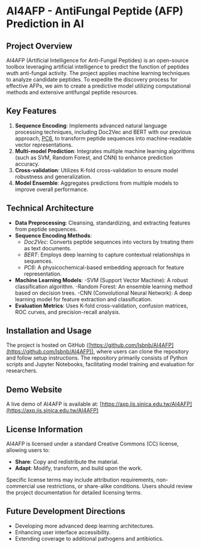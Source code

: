 # AI4AFP - AntiFungal Peptide (AFP) Prediction in AI

## Project Overview
AI4AFP (Artificial Intelligence for Anti-Fungal Peptides) is an open-source toolbox leveraging artificial intelligence to predict the function of peptides wuth anti-fungal activity. The project applies machine learning techniques to analyze candidate peptides. To expedite the discovery process for effective AFPs, we aim to create a predictive model utilizing computational methods and extensive antifungal peptide resources.

## Key Features
1. **Sequence Encoding**: Implements advanced natural language processing techniques, including Doc2Vec and BERT with our previous approach, [PC6](https://github.com/wccheng1210/AI4AFP/blob/main/PC6_encoding.py), to transform peptide sequences into machine-readable vector representations.
2. **Multi-model Prediction**: Integrates multiple machine learning algorithms (such as SVM, Random Forest, and CNN) to enhance prediction accuracy.
3. **Cross-validation**: Utilizes K-fold cross-validation to ensure model robustness and generalization.
4. **Model Ensemble**: Aggregates predictions from multiple models to improve overall performance.

## Technical Architecture
- **Data Preprocessing**: Cleansing, standardizing, and extracting features from peptide sequences.
- **Sequence Encoding Methods**:
  - *Doc2Vec*: Converts peptide sequences into vectors by treating them as text documents.
  - *BERT*: Employs deep learning to capture contextual relationships in sequences.
  - *PC6*: A physicochemical-based embedding approach for feature representation.
- **Machine Learning Models**:
  -SVM (Support Vector Machine): A robust classification algorithm.
  -Random Forest: An ensemble learning method based on decision trees.
  -CNN (Convolutional Neural Network): A deep learning model for feature extraction and classification.
- **Evaluation Metrics**: Uses K-fold cross-validation, confusion matrices, ROC curves, and precision-recall analysis.


## Installation and Usage
The project is hosted on GitHub ([https://github.com/lsbnb/AI4AFP](https://github.com/lsbnb/AI4AFP)), where users can clone the repository and follow setup instructions. The repository primarily consists of Python scripts and Jupyter Notebooks, facilitating model training and evaluation for researchers.

## Demo Website
A live demo of AI4AFP is available at: [https://axp.iis.sinica.edu.tw/AI4AFP](https://axp.iis.sinica.edu.tw/AI4AFP)

## License Information
AI4AFP is licensed under a standard Creative Commons (CC) license, allowing users to:
- **Share**: Copy and redistribute the material.
- **Adapt**: Modify, transform, and build upon the work.

Specific license terms may include attribution requirements, non-commercial use restrictions, or share-alike conditions. Users should review the project documentation for detailed licensing terms.

## Future Development Directions
- Developing more advanced deep learning architectures.
- Enhancing user interface accessibility.
- Extending coverage to additional pathogens and antibiotics.





